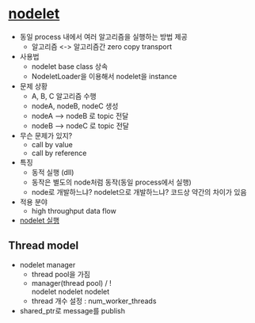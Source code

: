 # [nodelet](http://wiki.ros.org/nodelet)
 * 동일 process 내에서 여러 알고리즘을 실행하는 방법 제공
   * 알고리즘 <-> 알고리즘간 zero copy transport
 * 사용법
   * nodelet base class 상속
   * NodeletLoader을 이용해서 nodelet을 instance
 * 문제 상황
   * A, B, C 알고리즘 수행
   * nodeA, nodeB, nodeC 생성
   * nodeA --> nodeB 로 topic 전달
   * nodeB --> nodeC 로 topic 전달
 * 무슨 문제가 있지?
   * call by value
   * call by reference
 * 특징
   * 동적 실행 (dll)
   * 동작은 별도의 node처럼 동작(동일 process에서 실행)
   * node로 개발하느냐? nodelet으로 개발하느냐? 코드상 약간의 차이가 있음
 * 적용 분야
   * high throughput data flow
 * [nodelet 실행](http://wiki.ros.org/nodelet/Tutorials/Running%20a%20nodelet)

## Thread model
 * nodelet manager
   * thread pool을 가짐
   *    manager(thread pool)
      /     !     \
nodelet   nodelet  nodelet
   * thread 개수 설정 : num_worker_threads
 * shared_ptr로 message를 publish
